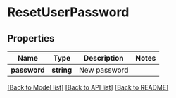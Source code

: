 # ResetUserPassword

## Properties
Name | Type | Description | Notes
------------ | ------------- | ------------- | -------------
**password** | **string** | New password | 

[[Back to Model list]](../README.md#documentation-for-models) [[Back to API list]](../README.md#documentation-for-api-endpoints) [[Back to README]](../README.md)


